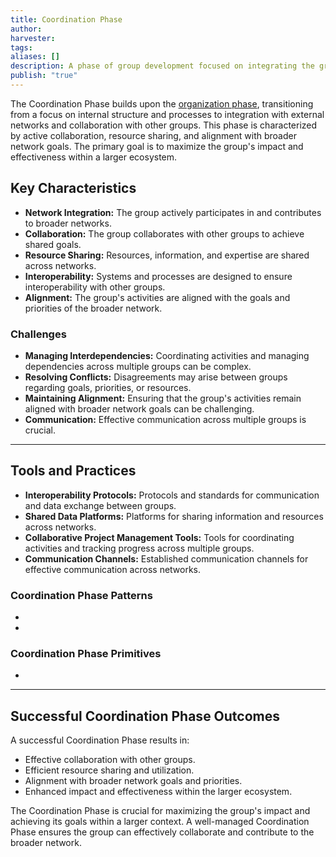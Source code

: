 ```yaml
---
title: Coordination Phase
author: 
harvester: 
tags: 
aliases: []
description: A phase of group development focused on integrating the group into networks and collaborating with other groups.
publish: "true"
---
```


The Coordination Phase builds upon the [organization phase](./organization.md#), transitioning from a focus on internal structure and processes to integration with external networks and collaboration with other groups. This phase is characterized by active collaboration, resource sharing, and alignment with broader network goals. The primary goal is to maximize the group's impact and effectiveness within a larger ecosystem.

## Key Characteristics

* **Network Integration:**  The group actively participates in and contributes to broader networks.
* **Collaboration:**  The group collaborates with other groups to achieve shared goals.
* **Resource Sharing:**  Resources, information, and expertise are shared across networks.
* **Interoperability:**  Systems and processes are designed to ensure interoperability with other groups.
* **Alignment:**  The group's activities are aligned with the goals and priorities of the broader network.

### Challenges

* **Managing Interdependencies:**  Coordinating activities and managing dependencies across multiple groups can be complex.
* **Resolving Conflicts:**  Disagreements may arise between groups regarding goals, priorities, or resources.
* **Maintaining Alignment:**  Ensuring that the group's activities remain aligned with broader network goals can be challenging.
* **Communication:**  Effective communication across multiple groups is crucial.

---

## Tools and Practices

* **Interoperability Protocols:**  Protocols and standards for communication and data exchange between groups.
* **Shared Data Platforms:**  Platforms for sharing information and resources across networks.
* **Collaborative Project Management Tools:**  Tools for coordinating activities and tracking progress across multiple groups.
* **Communication Channels:**  Established communication channels for effective communication across networks.

### Coordination Phase Patterns

<div><ul class="dataview list-view-ul"><li><span></span></li><li><span></span></li></ul></div>

### Coordination Phase Primitives

<div><ul class="dataview list-view-ul"><li><span></span></li></ul></div>

---

## Successful Coordination Phase Outcomes

A successful Coordination Phase results in:

* Effective collaboration with other groups.
* Efficient resource sharing and utilization.
* Alignment with broader network goals and priorities.
* Enhanced impact and effectiveness within the larger ecosystem.

The Coordination Phase is crucial for maximizing the group's impact and achieving its goals within a larger context.  A well-managed Coordination Phase ensures the group can effectively collaborate and contribute to the broader network.